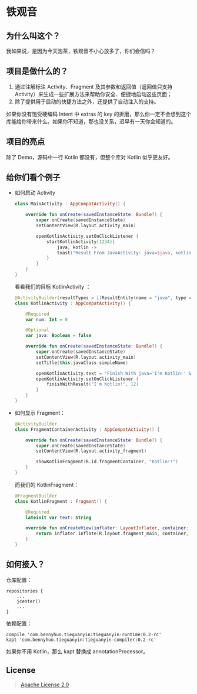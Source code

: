 # 铁观音

## 为什么叫这个？

我如果说，是因为今天泡茶，铁观音不小心放多了，你们会信吗？

## 项目是做什么的？

1. 通过注解标注 Activity、Fragment 及其参数和返回值（返回值只支持 Activity）来生成一些扩展方法来帮助你安全、便捷地启动这些页面；
2. 除了提供用于启动的快捷方法之外，还提供了自动注入的支持。

如果你没有饱受硬编码 Intent 中 extras 的 key 的折磨，那么你一定不会想到这个库能给你带来什么。如果你不知道，那也没关系，迟早有一天你会知道的。

## 项目的亮点

除了 Demo，源码中一行 Kotlin 都没有，但整个库对 Kotlin 似乎更友好。

## 给你们看个例子

* 如何启动 Activity

	``` kotlin
	class MainActivity : AppCompatActivity() {
	
	    override fun onCreate(savedInstanceState: Bundle?) {
	        super.onCreate(savedInstanceState)
	        setContentView(R.layout.activity_main)
	
	        openKotlinActivity.setOnClickListener {
	            startKotlinActivity(1234){
	                java, kotlin ->
	                toast("Result From JavaActivity: java=$java, kotlin=$kotlin" )
	            }
	        }
	    }
	}
	```

	看看我们的目标 KotlinActivity ：

	```kotlin
	@ActivityBuilder(resultTypes = [(ResultEntity(name = "java", type = String::class)), (ResultEntity(name = "kotlin", type = Int::class))])
	class KotlinActivity : AppCompatActivity() {
	
	    @Required
	    var num: Int = 0
	
	    @Optional
	    var java: Boolean = false
	
	    override fun onCreate(savedInstanceState: Bundle?) {
	        super.onCreate(savedInstanceState)
	        setContentView(R.layout.activity_main)
	        setTitle(this.javaClass.simpleName)
	
	        openKotlinActivity.text = "Finish With java='I'm Kotlin!' & kotlin=12"
	        openKotlinActivity.setOnClickListener {
	            finishWithResult("I'm Kotlin!", 12)
	        }
	    }
	}
	```

* 如何显示 Fragment：

	```kotlin
	@ActivityBuilder
	class FragmentContainerActivity : AppCompatActivity() {
	
	    override fun onCreate(savedInstanceState: Bundle?) {
	        super.onCreate(savedInstanceState)
	        setContentView(R.layout.activity_fragment)
	
	        showKotlinFragment(R.id.fragmentContainer, "Kotlin!!")
	    }
	}
	```

	而我们的 KotlinFragment：
	
	```kotlin
	@FragmentBuilder
	class KotlinFragment : Fragment() {
	
	    @Required
	    lateinit var text: String
	
	    override fun onCreateView(inflater: LayoutInflater, container: ViewGroup?, savedInstanceState: Bundle?): View? {
	        return inflater.inflate(R.layout.fragment_main, container, false)
	    }
	}
	```

## 如何接入？

仓库配置：

```
repositories {
    ...
    jcenter()
    ...
}
```

依赖配置：

```
compile 'com.bennyhuo.tieguanyin:tieguanyin-runtime:0.2-rc'
kapt 'com.bennyhuo.tieguanyin:tieguanyin-compiler:0.2-rc'
```
如果你不用 Kotlin，那么 kapt 替换成 annotationProcessor。
	
## License

> [Apache License 2.0](https://github.com/enbandari/TieGuanYin/blob/master/LICENSE)